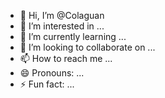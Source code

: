 - 👋 Hi, I’m @Colaguan
- 👀 I’m interested in ...
- 🌱 I’m currently learning ...
- 💞️ I’m looking to collaborate on ...
- 📫 How to reach me ...
- 😄 Pronouns: ...
- ⚡ Fun fact: ...

<!---
Colaguan/Colaguan is a ✨ special ✨ repository because its `README.md` (this file) appears on your GitHub profile.
You can click the Preview link to take a look at your changes.
--->
